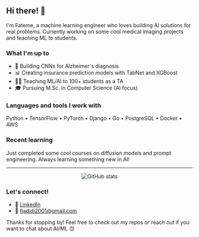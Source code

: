 ## Hi there! 👋

I'm Fateme, a machine learning engineer who loves building AI solutions for real problems. Currently working on some cool medical imaging projects and teaching ML to students.

### What I'm up to
- 🧠 Building CNNs for Alzheimer's diagnosis 
- 📊 Creating insurance prediction models with TabNet and XGBoost
- 👩‍🏫 Teaching ML/AI to 100+ students as a TA
- 🎓 Pursuing M.Sc. in Computer Science (AI focus)

### Languages and tools I work with
Python • TensorFlow • PyTorch • Django • Go • PostgreSQL • Docker • AWS

### Recent learning
Just completed some cool courses on diffusion models and prompt engineering. Always learning something new in AI!

---

<div align="center">

![GitHub stats](https://github-readme-stats.vercel.app/api?username=fjadidi2001&show_icons=true&theme=default&hide_border=true)

</div>

### Let's connect!
- 💼 [LinkedIn](https://linkedin.com/in/fateme-jadidi2001/)
- 📧 fjadidi2001@gmail.com

Thanks for stopping by! Feel free to check out my repos or reach out if you want to chat about AI/ML 😊
